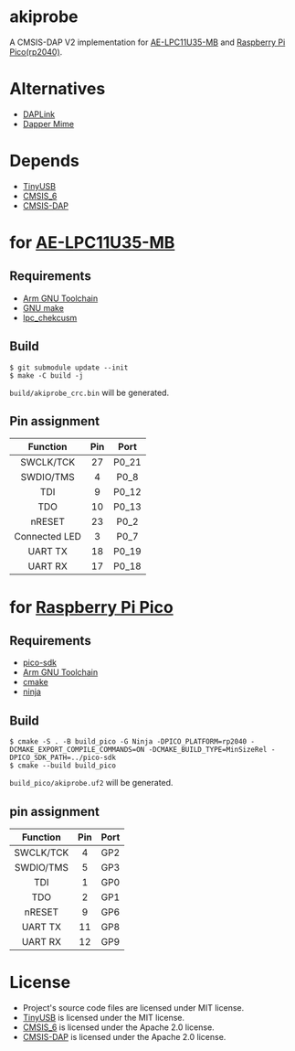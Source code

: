 # akiprobe

A CMSIS-DAP V2 implementation for
[AE-LPC11U35-MB](https://akizukidenshi.com/catalog/g/gK-12144/) and
[Raspberry Pi Pico(rp2040)](https://www.raspberrypi.com/products/raspberry-pi-pico/).

# Alternatives

- [DAPLink](https://github.com/ARMmbed/DAPLink)
- [Dapper Mime](https://github.com/majbthrd/DapperMime)

# Depends

- [TinyUSB](https://github.com/hathach/tinyusb)
- [CMSIS_6](https://github.com/ARM-software/CMSIS_6)
- [CMSIS-DAP](https://github.com/ARM-software/CMSIS-DAP)

# for [AE-LPC11U35-MB](https://akizukidenshi.com/catalog/g/gK-12144/)

## Requirements

- [Arm GNU Toolchain](https://developer.arm.com/downloads/-/arm-gnu-toolchain-downloads)
- [GNU make](https://www.gnu.org/software/make/)
- [lpc_chekcusm](https://pypi.org/project/lpc-checksum/)

## Build

```console
$ git submodule update --init
$ make -C build -j
```

`build/akiprobe_crc.bin` will be generated.

## Pin assignment

| Function     | Pin | Port   |
|:------------:|:---:|:------:|
| SWCLK/TCK    | 27  | P0_21  |
| SWDIO/TMS    |  4  | P0_8   |
| TDI          |  9  | P0_12  |
| TDO          | 10  | P0_13  |
| nRESET       | 23  | P0_2   |
| Connected LED|  3  | P0_7   |
| UART TX      | 18  | P0_19  |
| UART RX      | 17  | P0_18  |

# for [Raspberry Pi Pico](https://www.raspberrypi.com/products/raspberry-pi-pico/)

## Requirements

- [pico-sdk](https://github.com/raspberrypi/pico-sdk)
- [Arm GNU Toolchain](https://developer.arm.com/downloads/-/arm-gnu-toolchain-downloads)
- [cmake](https://cmake.org/)
- [ninja](https://ninja-build.org/)

## Build

```console
$ cmake -S . -B build_pico -G Ninja -DPICO_PLATFORM=rp2040 -DCMAKE_EXPORT_COMPILE_COMMANDS=ON -DCMAKE_BUILD_TYPE=MinSizeRel -DPICO_SDK_PATH=../pico-sdk
$ cmake --build build_pico
```

`build_pico/akiprobe.uf2` will be generated.

## pin assignment

| Function     | Pin | Port   |
|:------------:|:---:|:------:|
| SWCLK/TCK    |  4  | GP2    |
| SWDIO/TMS    |  5  | GP3    |
| TDI          |  1  | GP0    |
| TDO          |  2  | GP1    |
| nRESET       |  9  | GP6    |
| UART TX      | 11  | GP8    |
| UART RX      | 12  | GP9    |

# License

- Project's source code files are licensed under MIT license.
- [TinyUSB](https://github.com/hathach/tinyusb) is licensed under the MIT license.
- [CMSIS_6](https://github.com/ARM-software/CMSIS_6) is licensed under the Apache 2.0 license.
- [CMSIS-DAP](https://github.com/ARM-software/CMSIS-DAP) is licensed under the Apache 2.0 license.
